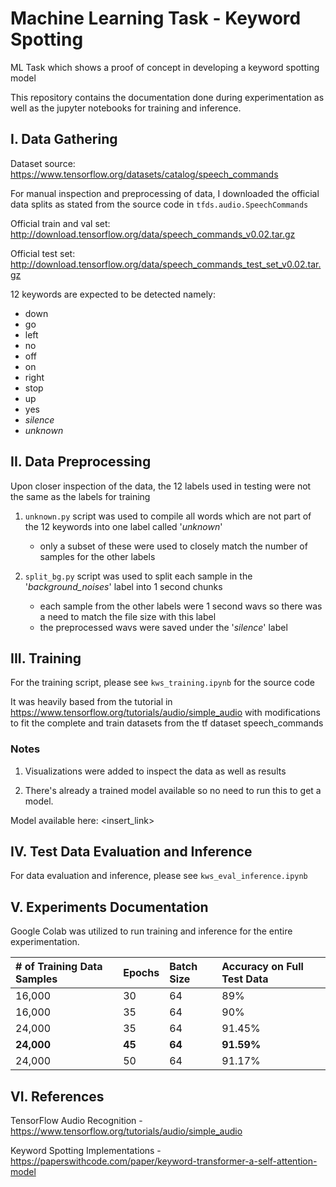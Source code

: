 # Machine Learning Task - Keyword Spotting
ML Task which shows a proof of concept in developing a keyword spotting model

This repository contains the documentation done during experimentation as well as the jupyter notebooks for training and inference.

## I. Data Gathering

Dataset source: https://www.tensorflow.org/datasets/catalog/speech_commands

For manual inspection and preprocessing of data, I downloaded the official data splits as stated from the source code in `tfds.audio.SpeechCommands`

Official train and val set: http://download.tensorflow.org/data/speech_commands_v0.02.tar.gz

Official test set: http://download.tensorflow.org/data/speech_commands_test_set_v0.02.tar.gz

12 keywords are expected to be detected namely:

- down
- go
- left
- no
- off
- on
- right
- stop
- up
- yes
- _silence_
- _unknown_

## II. Data Preprocessing

Upon closer inspection of the data, the 12 labels used in testing were not the same as the labels for training

1. `unknown.py` script was used to compile all words which are not part of the 12 keywords into one label called '_unknown_'
    - only a subset of these were used to closely match the number of samples for the other labels


2. `split_bg.py` script was used to split each sample in the '_background_noises_' label into 1 second chunks
    - each sample from the other labels were 1 second wavs so there was a need to match the file size with this label
    - the preprocessed wavs were saved under the '_silence_' label

## III. Training

For the training script, please see `kws_training.ipynb` for the source code

It was heavily based from the tutorial in https://www.tensorflow.org/tutorials/audio/simple_audio with modifications to fit the complete and train datasets from the tf dataset speech_commands

### Notes

1. Visualizations were added to inspect the data as well as results

2. There's already a trained model available so no need to run this to get a model.

Model available here: <insert_link>

## IV. Test Data Evaluation and Inference

For data evaluation and inference, please see `kws_eval_inference.ipynb`


## V. Experiments Documentation

Google Colab was utilized to run training and inference for the entire experimentation.

| # of Training Data Samples | Epochs  | Batch Size | Accuracy on Full Test Data |
| :--------------------------|:--------|:-----------|:---------------------------|
| 16,000                     | 30      | 64         | 89%                        |
| 16,000                     | 35      | 64         | 90%                        |
| 24,000                     | 35      | 64         | 91.45%                     |
| **24,000**                 | **45**  | **64**     | **91.59%**                 |
| 24,000                     | 50      | 64         | 91.17%                     |

## VI. References

TensorFlow Audio Recognition - https://www.tensorflow.org/tutorials/audio/simple_audio

Keyword Spotting Implementations - https://paperswithcode.com/paper/keyword-transformer-a-self-attention-model

